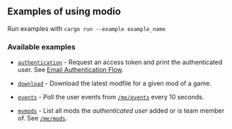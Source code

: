 ## Examples of using modio

Run examples with `cargo run --example example_name`

### Available examples

* [`authentication`](authentication.rs) - Request an access token and print the authenticated user. See [Email Authentication Flow](https://docs.mod.io/#email-authentication-flow).

* [`download`](download.rs) - Download the latest modfile for a given mod of a game.

* [`events`](events.rs) - Poll the user events from [`/me/events`](https://docs.mod.io/#get-user-events) every 10 seconds.

* [`mymods`](mymods.rs) - List all mods the *authenticated user* added or is team member of. See [`/me/mods`](https://docs.mod.io/#get-user-mods).
